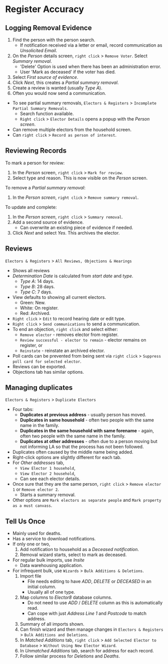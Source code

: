 # Register Accuracy

## Logging Removal Evidence

1. Find the person with the person search.
    * If notification received via a letter or email, record communication as *Unsolicited Email*.
1. On the *Person* details screen, `right click` > `Remove Voter`.  Select *Summary removal*.
    * 'Delete' Option is used when there has been an administration error.
    * User 'Mark as deceased' if the voter has died.
1. Select *First source of evidence*.
1. Click *Next*, this creates a *Partial summary removal*.
1. Create a review is wanted (usually *Type A*).
1. Often you would now send a communication.

* To see partial summary removals, `Electors & Registers` > `Incomplete Partial Summary Removals`.
  * Search function available.
  * `Right click` > `Elector Details` opens a popup with the *Person screen*.
* Can remove multiple electors from the household screen.
* Can `right click` > `Record as person of interest`.

## Reviewing Records

To mark a person for review:

1. In the *Person* screen, `right click` > `Mark for review`.
1. Select type and reason.  This is now visible on the *Person* screen.

To remove a *Partial summary removal*:

1. In the *Person screen*, `right click` > `Remove summary removal`.

To update and complete:

1. In the *Person screen*, `right click` > `Summary removal`.
1. Add a second source of evidence.
    * Can overwrite an existing piece of evidence if needed.
1. Click *Next* and select *Yes*.  This archives the elector.

## Reviews

`Electors & Registers` > `All Reviews, Objections & Hearings`

* Shows all reviews
* *Determination Date* is calculated from *start date* and *type*.
  * *Type A*: 14 days.
  * *Type B*: 28 days.
  * *Type C*: 7 days.
* View defaults to showing all current electors.
  * Green: New.
  * White: On register.
  * Red: Archived.
* `Right click` > `Edit` to record hearing date or edit type.
* `Right click` > `Send communications` to send a communication.
* To end an objection, `right click` and select either:
  * `Remove elector` - removes elector from register.
  * `Review successful - elector to remain` - elector remains on register, or
  * `Reinstate` - reinstate an archived elector.
* Poll cards can be prevented from being sent via `right click` > `Suppress poll card for selected elector`.
* Reviews can be exported.
* Objections tab has similar options.

## Managing duplicates

`Electors & Registers` > `Duplicate Electors`

* Four tabs:
  * **Duplicates at previous address** - usually person has moved.
  * **Duplicates in same household** - often two people with the same name in the family.
  * **Duplicates in the same household with same forename** - again, often two people with the same name in the family.
  * **Duplicates at other addresses** - often due to a person moving but not informing LA so that the process has not been followed.
* Duplicates often caused by the middle name being added.
* Right-click options are slightly different for each tab.
* For *Other addresses* tab,
  * `View Elector 1 household`,
  * `View Elector 2 household`,
  * Can see each elector details.
* Once sure that they are the same person, `right click` > `Remove elector 1` or `Remove elector 2`.
  * Starts a summary removal.
* Other options are `Mark electors as separate people` and `Mark property as a must canvass`.

## Tell Us Once

* Mainly used for deaths.
* Has a service to download notifications.
* If only one or two,
    1. Add notification to household as a *Deceased notification*.
    1. Removal wizard starts, select to mark as deceased.
* For regular bulk imports, use *Insite*
  * Data warehousing application.
* For infrequent bulk, use `Wizards` > `Bulk Additions & Deletions`.
    1. Import file
        * File needs editing to have *ADD*, *DELETE* or *DECEASED* in an initial column.
        * Usually all of one type.
    1. Map columns to *Elector8* database columns.
        * Do not need to use *ADD* / *DELETE* column as this is automatically read.
        * Can cope with just *Address Line 1* and *Postcode* to match address.
    1. Summary of all imports shown.
    1. Can finish wizard and then manage changes in `Electors & Registers` > `Bulk Additions and Deletions`.
    1. In *Matched Additions* tab, `right click` > `Add Selected Elector to Database` > `Without Using New Elector Wizard`.
    1. In *Unmatched Additions* tab, search for address for each record.
    1. Follow similar process for *Deletions* and *Deaths*.
